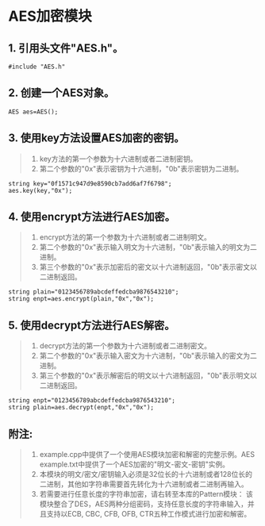 # AES加密模块

   ## 1. 引用头文件"AES.h"。
    #include "AES.h"

   ## 2. 创建一个AES对象。
    AES aes=AES();

   ## 3. 使用key方法设置AES加密的密钥。
   > 1. key方法的第一个参数为十六进制或者二进制密钥。
   > 2. 第二个参数的"0x"表示密钥为十六进制，"0b"表示密钥为二进制。
   
    string key="0f1571c947d9e8590cb7add6af7f6798";   
    aes.key(key,"0x");


   ## 4. 使用encrypt方法进行AES加密。
   > 1. encrypt方法的第一个参数为十六进制或者二进制明文。
   > 2. 第二个参数的"0x"表示输入明文为十六进制，"0b"表示输入的明文为二进制。
   > 3. 第三个参数的"0x"表示加密后的密文以十六进制返回，"0b"表示密文以二进制返回。
   
    string plain="0123456789abcdeffedcba9876543210";
    string enpt=aes.encrypt(plain,"0x","0x");


   ## 5. 使用decrypt方法进行AES解密。
   > 1. decrypt方法的第一个参数为十六进制或者二进制密文。
   > 2. 第二个参数的"0x"表示输入密文为十六进制，"0b"表示输入的密文为二进制。
   > 3. 第三个参数的"0x"表示解密后的明文以十六进制返回，"0b"表示明文以二进制返回。
   
    string enpt="0123456789abcdeffedcba9876543210";
    string plain=aes.decrypt(enpt,"0x","0x");


   ## 附注: 
   > 1. example.cpp中提供了一个使用AES模块加密和解密的完整示例。AES example.txt中提供了一个AES加密的"明文-密文-密钥"实例。
   > 2. 本模块的明文/密文/密钥输入必须是32位长的十六进制或者128位长的二进制，其他如字符串需要首先转化为十六进制或者二进制再输入。
   > 3. 若需要进行任意长度的字符串加密，请右转至本库的Pattern模块：
       该模块整合了DES，AES两种分组密码，支持任意长度的字符串输入，并且支持以ECB, CBC, CFB, OFB, CTR五种工作模式进行加密和解密。
